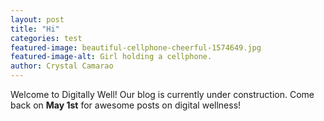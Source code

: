 ```yaml
---
layout: post
title: "Hi"
categories: test
featured-image: beautiful-cellphone-cheerful-1574649.jpg
featured-image-alt: Girl holding a cellphone.
author: Crystal Camarao
---
```


Welcome to Digitally Well! Our blog is currently under construction. Come back on **May 1st** for awesome posts on digital wellness!
